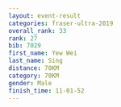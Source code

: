 ```yaml
---
layout: event-result 
categories: fraser-ultra-2019 
overall_rank: 33
rank: 27
bib: 7029
first_name: Yew Wei
last_name: Sing
distance: 70KM
category: 70KM
gender: Male
finish_time: 11-01-52
---
```

